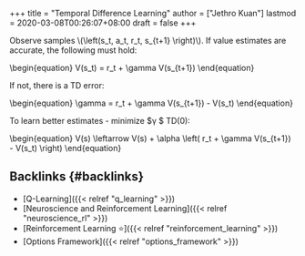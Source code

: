+++
title = "Temporal Difference Learning"
author = ["Jethro Kuan"]
lastmod = 2020-03-08T00:26:07+08:00
draft = false
+++

Observe samples \\(\left(s\_t, a\_t, r\_t, s\_{t+1} \right)\\). If value
estimates are accurate, the following must hold:

\begin{equation}
  V(s\_t) = r\_t + \gamma V(s\_{t+1})
\end{equation}

If not, there is a TD error:

\begin{equation}
  \gamma = r\_t  + \gamma V(s\_{t+1}) - V(s\_t)
\end{equation}

To learn better estimates - minimize $&gamma; $ TD(0):

\begin{equation}
  V(s) \leftarrow V(s) + \alpha \left( r\_t + \gamma V(s\_{t+1}) - V(s\_t) \right)
\end{equation}


## Backlinks {#backlinks}

-   [Q-Learning]({{< relref "q_learning" >}})
-   [Neuroscience and Reinforcement Learning]({{< relref "neuroscience_rl" >}})
-   [Reinforcement Learning ⭐]({{< relref "reinforcement_learning" >}})
-   [Options Framework]({{< relref "options_framework" >}})
